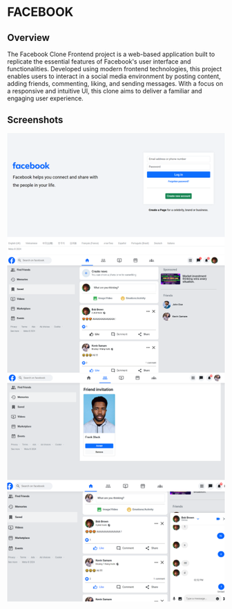 # FACEBOOK

## Overview

The Facebook Clone Frontend project is a web-based application built to replicate the essential features of Facebook's user interface and functionalities. Developed using modern frontend technologies, this project enables users to interact in a social media environment by posting content, adding friends, commenting, liking, and sending messages. With a focus on a responsive and intuitive UI, this clone aims to deliver a familiar and engaging user experience.

## Screenshots

![alt text](image-3.png)
![alt text](image.png)
![alt text](image-1.png)
![alt text](image-2.png)